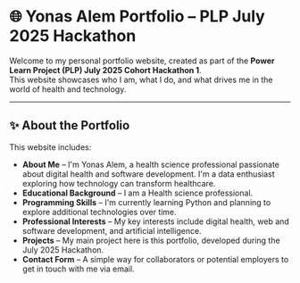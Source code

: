 # 🌐 Yonas Alem Portfolio – PLP July 2025 Hackathon

Welcome to my personal portfolio website, created as part of the **Power Learn Project (PLP) July 2025 Cohort Hackathon 1**.  
This website showcases who I am, what I do, and what drives me in the world of health and technology.

---

## ✨ About the Portfolio

This website includes:

- **About Me** – I'm Yonas Alem, a health science professional passionate about digital health and software development. I'm a data enthusiast exploring how technology can transform healthcare.
- **Educational Background** – I am a Health science professional.
- **Programming Skills** – I'm currently learning Python and planning to explore additional technologies over time.
- **Professional Interests** – My key interests include digital health, web and software development, and artificial intelligence.
- **Projects** – My main project here is this portfolio, developed during the July 2025 Hackathon.
- **Contact Form** – A simple way for collaborators or potential employers to get in touch with me via email.
